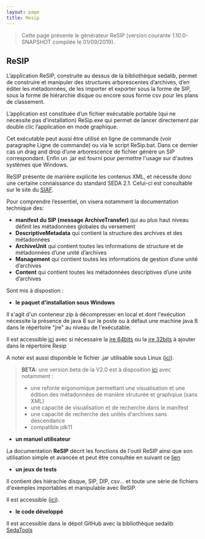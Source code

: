 ```yaml
---
layout: page
title: Resip
---
```


> Cette page présente le générateur ReSIP (version courante 1.10.0-SNAPSHOT compilée le 01/09/2019).

## ReSIP

L’application ReSIP, construite au dessus de la bibliothèque sedalib, permet de construire et manipuler des structures arborescentes d’archives, d’en éditer les métadonnées, de les importer  et exporter sous la forme de SIP, sous la forme de hiérarchie disque ou encore sous forme csv pour les plans de classement.

L’application est constituée d’un fichier exécutable portable (qui ne nécessite pas d’installation) ReSip.exe qui permet de lancer directement par double clic l’application en mode graphique. 

Cet exécutable peut aussi être utilisé en ligne de commande (voir paragraphe Ligne de commande) ou via le script ReSip.bat. Dans ce dernier cas un drag and drop d’une arborescence de fichier génère un SIP correspondant. Enfin un .jar est fourni pour permettre l'usage sur d'autres systèmes que Windows.

ReSIP présente de manière explicite les contenus XML, et nécessite donc une certaine connaissance du standard SEDA 2.1. Celui-ci est consultable sur le site du [SIAF](https://francearchives.fr/seda/).

Pour comprendre l’essentiel, on visera notamment la documentation technique des:
*	**manifest du SIP (message ArchiveTransfer)**  qui au plus haut niveau définit  les métadonnées globales du versement 
*	**DescriptiveMetadata** qui contient la structure des archives et des métadonnées
*	**ArchiveUnit** qui contient toutes les informations de structure et de métadonnées d’une  unité d’archives
*	**Management** qui contient toutes les informations de gestion d’une unité d’archives
*	**Content** qui contient toutes les métadonnées descriptives d’une unité d’archives

Sont mis à dispostion :


* **le paquet d'installation sous Windows**

Il s'agit d'un conteneur zip à décompresser en local et dont l'exécution 
nécessite la présence de java 8 sur le poste ou à défaut une machine java 8 dans le répertoire "jre" au niveau de l'exécutable. 

Il est accessible [ici](http://download.programmevitam.fr/resip/1.10-SNAPSHOT/Resip.zip) avec si nécessaire la [jre 64bits](http://download.programmevitam.fr/resip/1.1-SNAPSHOT/jre%2064bits.zip) ou la [jre 32bits](http://download.programmevitam.fr/resip/1.1-SNAPSHOT/jre%2032bits.zip) à ajouter dans le répertoire Resip

A noter est aussi disponible le fichier .jar utilisable sous Linux ([ici](http://download.programmevitam.fr/resip/1.10-SNAPSHOT/jar.zip)).


>**BETA**: une version beta de la V2.0 est à disposition [ici](http://download.programmevitam.fr/resip/2.0-SNAPSHOT/ResipV2.0.zip) avec notamment : 
>* une refonte ergonomique permettant une visualisation et une édition des métadonnées de manière struturée et graphqiue (sans XML)
>* une capacité de visualisation et de recherche dans le manifest
>* une capacité de recherche des unités d'archives sans descendance
>* compatible jdk11


* **un manuel utilisateur**

La documentation **ReSIP** décrit les fonctions de l'outil ReSIP ainsi que son utilisation simple et avancée et peut être consultée en suivant ce [lien](http://download.programmevitam.fr/resip/1.10-SNAPSHOT/20190910_Vitam_Manuel_ReSIP_V3.1.pdf)


* **un jeux de tests**

Il contient des hiérachie disque, SIP, DIP, csv... et toute une série de fichiers d'exemples importables et manipulable avec ReSIP.

Il est accessible ([ici](http://download.programmevitam.fr/resip/1.1/ResipSamples.zip)).

* **le code développé**

Il est accessible dans le dépot GitHub avec la bibliothèque sedalib [SedaTools](https://github.com/ProgrammeVitam/sedatools)
